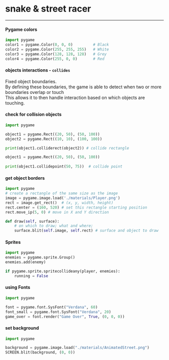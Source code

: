 # snake & street racer  
___

#### Pygame colors  
```python
import pygame
color1 = pygame.Color(0, 0, 0)         # Black
color2 = pygame.Color(255, 255, 255)   # White
color3 = pygame.Color(128, 128, 128)   # Grey
color4 = pygame.Color(255, 0, 0)       # Red
```

#### objects interactions - `collides`
Fixed object boundaries.  
By defining these boundaries, the game is able to detect when two or more boundaries overlap or touch  
This allows it to then handle interaction based on which objects are touching.


#### check for collision objects
```python
import pygame

object1 = pygame.Rect((20, 50), (50, 100))
object2 = pygame.Rect((10, 10), (100, 100))

print(object1.colliderect(object2)) # collide rectangle

object1 = pygame.Rect((20, 50), (50, 100))
 
print(object1.collidepoint(50, 75))  # collide point
```

#### get object borders
```python
import pygame
# create a rectangle of the same size as the image
image = pygame.image.load('./materials/Player.png')
rect = image.get_rect()  # (x, y, width, height)
rect.center = (160, 520) # set this rectangle starting position
rect.move_ip(5, 0) # move in X and Y direction

def draw(self, surface):
    # on which to draw; what and where;
    surface.blit(self.image, self.rect) # surface and object to draw

```


#### Sprites
```python
import pygame
enemies = pygame.sprite.Group()
enemies.add(enemy)

if pygame.sprite.spritecollideany(player, enemies):
    running = False
```


#### using Fonts
```python
import pygame

font = pygame.font.SysFont("Verdana", 60)
font_small = pygame.font.SysFont("Verdana", 20)
game_over = font.render("Game Over", True, (0, 0, 0))
```

#### set background
```python
import pygame

background = pygame.image.load("./materials/AnimatedStreet.png")
SCREEN.blit(background, (0, 0))
```